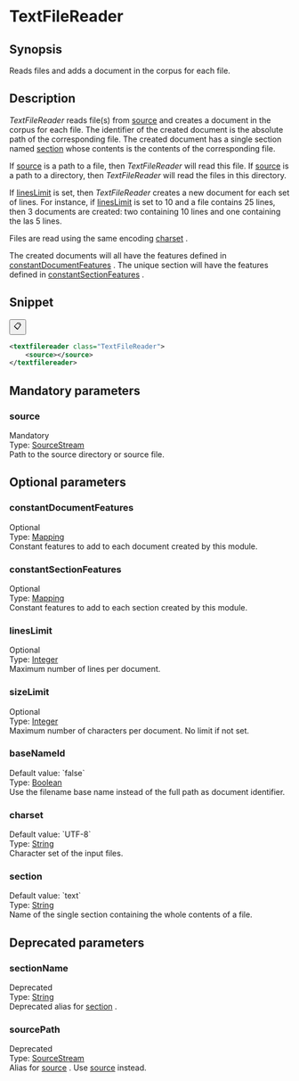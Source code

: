 <h1 class="module">TextFileReader</h1>

## Synopsis

Reads files and adds a document in the corpus for each file.

## Description

 *TextFileReader* reads file(s) from <a href="#source" class="param">source</a> and creates a document in the corpus for each file. The identifier of the created document is the absolute path of the corresponding file. The created document has a single section named <a href="#section" class="param">section</a> whose contents is the contents of the corresponding file.

If <a href="#source" class="param">source</a> is a path to a file, then *TextFileReader* will read this file. If <a href="#source" class="param">source</a> is a path to a directory, then *TextFileReader* will read the files in this directory.

If <a href="#linesLimit" class="param">linesLimit</a> is set, then *TextFileReader* creates a new document for each set of lines. For instance, if <a href="#linesLimit" class="param">linesLimit</a> is set to 10 and a file contains 25 lines, then 3 documents are created: two containing 10 lines and one containing the las 5 lines.

Files are read using the same encoding <a href="#charset" class="param">charset</a> .

The created documents will all have the features defined in <a href="#constantDocumentFeatures" class="param">constantDocumentFeatures</a> . The unique section will have the features defined in <a href="#constantSectionFeatures" class="param">constantSectionFeatures</a> .

## Snippet



<button class="copy-code-button" title="Copy to clipboard" onclick="copy_code(this)">📋</button>
```xml
<textfilereader class="TextFileReader">
    <source></source>
</textfilereader>
```

## Mandatory parameters

<h3 id="source" class="param">source</h3>

<div class="param-level param-level-mandatory">Mandatory
</div>
<div class="param-type">Type: <a href="../converter/fr.inra.maiage.bibliome.util.streams.SourceStream" class="converter">SourceStream</a>
</div>
Path to the source directory or source file.

## Optional parameters

<h3 id="constantDocumentFeatures" class="param">constantDocumentFeatures</h3>

<div class="param-level param-level-optional">Optional
</div>
<div class="param-type">Type: <a href="../converter/fr.inra.maiage.bibliome.alvisnlp.core.module.types.Mapping" class="converter">Mapping</a>
</div>
Constant features to add to each document created by this module.

<h3 id="constantSectionFeatures" class="param">constantSectionFeatures</h3>

<div class="param-level param-level-optional">Optional
</div>
<div class="param-type">Type: <a href="../converter/fr.inra.maiage.bibliome.alvisnlp.core.module.types.Mapping" class="converter">Mapping</a>
</div>
Constant features to add to each section created by this module.

<h3 id="linesLimit" class="param">linesLimit</h3>

<div class="param-level param-level-optional">Optional
</div>
<div class="param-type">Type: <a href="../converter/java.lang.Integer" class="converter">Integer</a>
</div>
Maximum number of lines per document.

<h3 id="sizeLimit" class="param">sizeLimit</h3>

<div class="param-level param-level-optional">Optional
</div>
<div class="param-type">Type: <a href="../converter/java.lang.Integer" class="converter">Integer</a>
</div>
Maximum number of characters per document. No limit if not set.

<h3 id="baseNameId" class="param">baseNameId</h3>

<div class="param-level param-level-default-value">Default value: `false`
</div>
<div class="param-type">Type: <a href="../converter/java.lang.Boolean" class="converter">Boolean</a>
</div>
Use the filename base name instead of the full path as document identifier.

<h3 id="charset" class="param">charset</h3>

<div class="param-level param-level-default-value">Default value: `UTF-8`
</div>
<div class="param-type">Type: <a href="../converter/java.lang.String" class="converter">String</a>
</div>
Character set of the input files.

<h3 id="section" class="param">section</h3>

<div class="param-level param-level-default-value">Default value: `text`
</div>
<div class="param-type">Type: <a href="../converter/java.lang.String" class="converter">String</a>
</div>
Name of the single section containing the whole contents of a file.

## Deprecated parameters

<h3 id="sectionName" class="param">sectionName</h3>

<div class="param-level param-level-deprecated">Deprecated
</div>
<div class="param-type">Type: <a href="../converter/java.lang.String" class="converter">String</a>
</div>
Deprecated alias for <a href="#section" class="param">section</a> .

<h3 id="sourcePath" class="param">sourcePath</h3>

<div class="param-level param-level-deprecated">Deprecated
</div>
<div class="param-type">Type: <a href="../converter/fr.inra.maiage.bibliome.util.streams.SourceStream" class="converter">SourceStream</a>
</div>
Alias for <a href="#source" class="param">source</a> . Use <a href="#source" class="param">source</a> instead.

